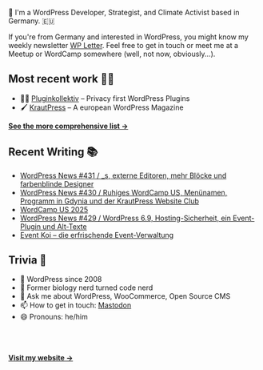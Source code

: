 👋 I'm a WordPress Developer, Strategist, and Climate Activist based in Germany. 🇪🇺

If you're from Germany and interested in WordPress, you might know my weekly newsletter [WP Letter](https://wpletter.de/). Feel free to get in touch or meet me at a Meetup or WordCamp somewhere (well, not now, obviously...).


## Most recent work 👷‍♂️

- 👨‍💻 [Pluginkollektiv](https://github.com/pluginkollektiv) – Privacy first WordPress Plugins
- 🖌️ [KrautPress](https://kraut.press) – A european WordPress Magazine

**[See the more comprehensive list &rarr;](https://simonkraft.com/what-i-do)**


## Recent Writing 📚

<!-- BLOG-POST-LIST:START -->
- [WordPress News #431 / _s, externe Editoren, mehr Blöcke und farbenblinde Designer](https://feed.kraut.press/link/14399/17139493/431)
- [WordPress News #430 / Ruhiges WordCamp US, Menünamen, Programm in Gdynia und der KrautPress Website Club](https://feed.kraut.press/link/14399/17131024/430)
- [WordCamp US 2025](https://www.wppodcast.de/podcast/wordcamp-us-2025/)
- [WordPress News #429 / WordPress 6.9, Hosting-Sicherheit, ein Event-Plugin und Alt-Texte](https://feed.kraut.press/link/14399/17125933/429)
- [Event Koi – die erfrischende Event-Verwaltung](https://krautpress.de/2025/event-koi/)
<!-- BLOG-POST-LIST:END -->


## Trivia 🤪

- 👴 WordPress since 2008
- 🌱 Former biology nerd turned code nerd
- 💬 Ask me about WordPress, WooCommerce, Open Source CMS
- 📫 How to get in touch: [Mastodon](https://dewp.space/@simon)
- 😄 Pronouns: he/him

<br/><br/><br/>
**[Visit my website &rarr;](https://simonkraft.com/hi)**